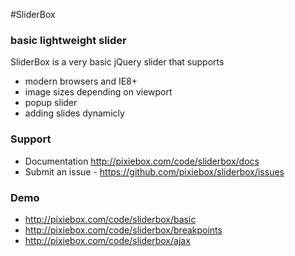 #SliderBox
### basic lightweight slider

SliderBox is a very basic jQuery slider that supports
* modern browsers and IE8+
* image sizes depending on viewport
* popup slider
* adding slides dynamicly

### Support
* Documentation http://pixiebox.com/code/sliderbox/docs
* Submit an issue - https://github.com/pixiebox/sliderbox/issues

### Demo
* http://pixiebox.com/code/sliderbox/basic
* http://pixiebox.com/code/sliderbox/breakpoints
* http://pixiebox.com/code/sliderbox/ajax
